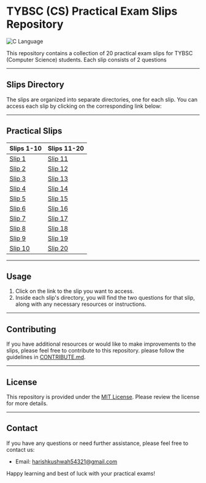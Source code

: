 # TYBSC (CS) Practical Exam Slips Repository

![C Language](https://img.shields.io/badge/Language-c-blue.svg)

This repository contains a collection of 20 practical exam slips for TYBSC (Computer Science) students. Each slip consists of 2 questions

---

## Slips Directory

The slips are organized into separate directories, one for each slip. You can access each slip by clicking on the corresponding link below:

---

## Practical Slips


| Slips 1-10                            | Slips 11-20                           |
|---------------------------------------|---------------------------------------|
| [Slip 1](https://github.com/Harish-Kushwah/OS-practical-exercises/tree/slips/practicals/slip1)   | [Slip 11](https://github.com/Harish-Kushwah/OS-practical-exercises/tree/slips/practicals/slip11) |
| [Slip 2](https://github.com/Harish-Kushwah/OS-practical-exercises/tree/slips/practicals/slip2)   | [Slip 12](https://github.com/Harish-Kushwah/OS-practical-exercises/tree/slips/practicals/slip12) |
| [Slip 3](https://github.com/Harish-Kushwah/OS-practical-exercises/tree/slips/practicals/slip3)   | [Slip 13](https://github.com/Harish-Kushwah/OS-practical-exercises/tree/slips/practicals/slip13) |
| [Slip 4](https://github.com/Harish-Kushwah/OS-practical-exercises/tree/slips/practicals/slip4)   | [Slip 14](https://github.com/Harish-Kushwah/OS-practical-exercises/tree/slips/practicals/slip14) |
| [Slip 5](https://github.com/Harish-Kushwah/OS-practical-exercises/tree/slips/practicals/slip5)   | [Slip 15](https://github.com/Harish-Kushwah/OS-practical-exercises/tree/slips/practicals/slip15) |
| [Slip 6](https://github.com/Harish-Kushwah/OS-practical-exercises/tree/slips/practicals/slip6)   | [Slip 16](https://github.com/Harish-Kushwah/OS-practical-exercises/tree/slips/practicals/slip16) |
| [Slip 7](https://github.com/Harish-Kushwah/OS-practical-exercises/tree/slips/practicals/slip7)   | [Slip 17](https://github.com/Harish-Kushwah/OS-practical-exercises/tree/slips/practicals/slip17) |
| [Slip 8](https://github.com/Harish-Kushwah/OS-practical-exercises/tree/slips/practicals/slip8)   | [Slip 18](https://github.com/Harish-Kushwah/OS-practical-exercises/tree/slips/practicals/slip18) |
| [Slip 9](https://github.com/Harish-Kushwah/OS-practical-exercises/tree/slips/practicals/slip9)   | [Slip 19](https://github.com/Harish-Kushwah/OS-practical-exercises/tree/slips/practicals/slip19) |
| [Slip 10](https://github.com/Harish-Kushwah/OS-practical-exercises/tree/slips/practicals/slip10) | [Slip 20](https://github.com/Harish-Kushwah/OS-practical-exercises/tree/slips/practicals/slip20)|


---
## Usage

1. Click on the link to the slip you want to access.
2. Inside each slip's directory, you will find the two questions for that slip, along with any necessary resources or instructions.
---
## Contributing

If you have additional resources or would like to make improvements to the slips, please feel free to contribute to this repository.  please follow the guidelines in [CONTRIBUTE.md](https://github.com/Harish-Kushwah/Data-Structures-and-Algorithms-C/blob/slips/contribute.md).

---

## License

This repository is provided under the [MIT License](/LICENSE). Please review the license for more details.

---

## Contact

If you have any questions or need further assistance, please feel free to contact us:
- Email: [harishkushwah54321@gmail.com](mailto:harishkushwah5421@gmail.com)

Happy learning and best of luck with your practical exams!
